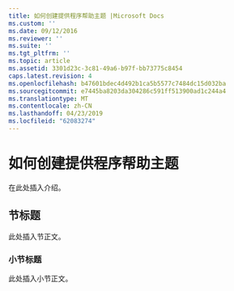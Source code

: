 ```yaml
---
title: 如何创建提供程序帮助主题 |Microsoft Docs
ms.custom: ''
ms.date: 09/12/2016
ms.reviewer: ''
ms.suite: ''
ms.tgt_pltfrm: ''
ms.topic: article
ms.assetid: 3301d23c-3c81-49a6-b97f-bb73775c8454
caps.latest.revision: 4
ms.openlocfilehash: b47601bdec4d492b1ca5b5577c7484dc15d032ba
ms.sourcegitcommit: e7445ba8203da304286c591ff513900ad1c244a4
ms.translationtype: MT
ms.contentlocale: zh-CN
ms.lasthandoff: 04/23/2019
ms.locfileid: "62083274"
---
```

# <a name="how-to-create-a-provider-help-topic"></a>如何创建提供程序帮助主题

在此处插入介绍。

## <a name="section-heading"></a>节标题

 此处插入节正文。

### <a name="subsection-heading"></a>小节标题

 此处插入小节正文。
